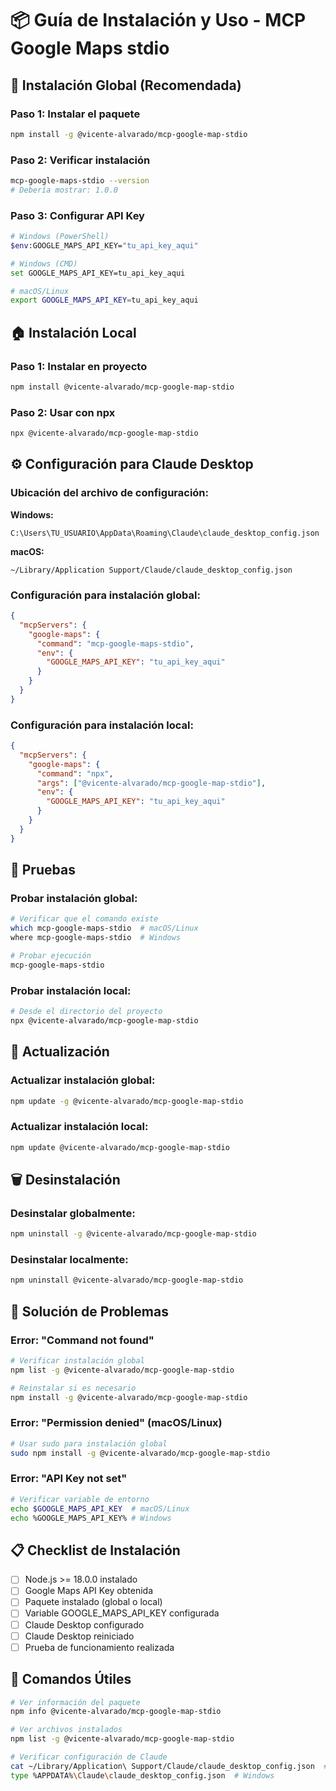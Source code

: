 # 📦 Guía de Instalación y Uso - MCP Google Maps stdio

## 🚀 Instalación Global (Recomendada)

### Paso 1: Instalar el paquete
```bash
npm install -g @vicente-alvarado/mcp-google-map-stdio
```

### Paso 2: Verificar instalación
```bash
mcp-google-maps-stdio --version
# Debería mostrar: 1.0.0
```

### Paso 3: Configurar API Key
```bash
# Windows (PowerShell)
$env:GOOGLE_MAPS_API_KEY="tu_api_key_aqui"

# Windows (CMD)
set GOOGLE_MAPS_API_KEY=tu_api_key_aqui

# macOS/Linux
export GOOGLE_MAPS_API_KEY=tu_api_key_aqui
```

## 🏠 Instalación Local

### Paso 1: Instalar en proyecto
```bash
npm install @vicente-alvarado/mcp-google-map-stdio
```

### Paso 2: Usar con npx
```bash
npx @vicente-alvarado/mcp-google-map-stdio
```

## ⚙️ Configuración para Claude Desktop

### Ubicación del archivo de configuración:

**Windows:**
```
C:\Users\TU_USUARIO\AppData\Roaming\Claude\claude_desktop_config.json
```

**macOS:**
```
~/Library/Application Support/Claude/claude_desktop_config.json
```

### Configuración para instalación global:
```json
{
  "mcpServers": {
    "google-maps": {
      "command": "mcp-google-maps-stdio",
      "env": {
        "GOOGLE_MAPS_API_KEY": "tu_api_key_aqui"
      }
    }
  }
}
```

### Configuración para instalación local:
```json
{
  "mcpServers": {
    "google-maps": {
      "command": "npx",
      "args": ["@vicente-alvarado/mcp-google-map-stdio"],
      "env": {
        "GOOGLE_MAPS_API_KEY": "tu_api_key_aqui"
      }
    }
  }
}
```

## 🧪 Pruebas

### Probar instalación global:
```bash
# Verificar que el comando existe
which mcp-google-maps-stdio  # macOS/Linux
where mcp-google-maps-stdio  # Windows

# Probar ejecución
mcp-google-maps-stdio
```

### Probar instalación local:
```bash
# Desde el directorio del proyecto
npx @vicente-alvarado/mcp-google-map-stdio
```

## 🔄 Actualización

### Actualizar instalación global:
```bash
npm update -g @vicente-alvarado/mcp-google-map-stdio
```

### Actualizar instalación local:
```bash
npm update @vicente-alvarado/mcp-google-map-stdio
```

## 🗑️ Desinstalación

### Desinstalar globalmente:
```bash
npm uninstall -g @vicente-alvarado/mcp-google-map-stdio
```

### Desinstalar localmente:
```bash
npm uninstall @vicente-alvarado/mcp-google-map-stdio
```

## 🐛 Solución de Problemas

### Error: "Command not found"
```bash
# Verificar instalación global
npm list -g @vicente-alvarado/mcp-google-map-stdio

# Reinstalar si es necesario
npm install -g @vicente-alvarado/mcp-google-map-stdio
```

### Error: "Permission denied" (macOS/Linux)
```bash
# Usar sudo para instalación global
sudo npm install -g @vicente-alvarado/mcp-google-map-stdio
```

### Error: "API Key not set"
```bash
# Verificar variable de entorno
echo $GOOGLE_MAPS_API_KEY  # macOS/Linux
echo %GOOGLE_MAPS_API_KEY% # Windows
```

## 📋 Checklist de Instalación

- [ ] Node.js >= 18.0.0 instalado
- [ ] Google Maps API Key obtenida
- [ ] Paquete instalado (global o local)
- [ ] Variable GOOGLE_MAPS_API_KEY configurada
- [ ] Claude Desktop configurado
- [ ] Claude Desktop reiniciado
- [ ] Prueba de funcionamiento realizada

## 🎯 Comandos Útiles

```bash
# Ver información del paquete
npm info @vicente-alvarado/mcp-google-map-stdio

# Ver archivos instalados
npm list -g @vicente-alvarado/mcp-google-map-stdio

# Verificar configuración de Claude
cat ~/Library/Application\ Support/Claude/claude_desktop_config.json  # macOS
type %APPDATA%\Claude\claude_desktop_config.json  # Windows
```
